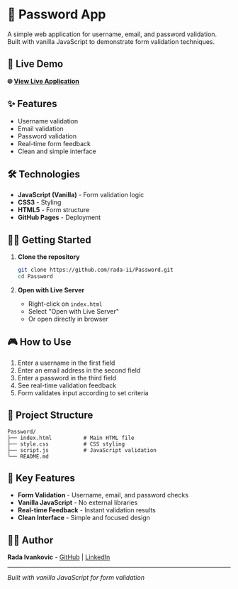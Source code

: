 # 🔐 Password App

A simple web application for username, email, and password validation. Built with vanilla JavaScript to demonstrate form validation techniques.

## 🚀 Live Demo

**🌐 [View Live Application](https://rada-ii.github.io/Password/)**

## ✨ Features

- Username validation
- Email validation  
- Password validation
- Real-time form feedback
- Clean and simple interface

## 🛠️ Technologies

- **JavaScript (Vanilla)** - Form validation logic
- **CSS3** - Styling
- **HTML5** - Form structure
- **GitHub Pages** - Deployment

## 🏃‍♀️ Getting Started

1. **Clone the repository**
   ```bash
   git clone https://github.com/rada-ii/Password.git
   cd Password
   ```

2. **Open with Live Server**
   - Right-click on `index.html`
   - Select "Open with Live Server"
   - Or open directly in browser

## 🎮 How to Use

1. Enter a username in the first field
2. Enter an email address in the second field
3. Enter a password in the third field
4. See real-time validation feedback
5. Form validates input according to set criteria

## 📁 Project Structure

```
Password/
├── index.html          # Main HTML file
├── style.css           # CSS styling
├── script.js           # JavaScript validation
└── README.md
```

## 🌟 Key Features

- **Form Validation** - Username, email, and password checks
- **Vanilla JavaScript** - No external libraries
- **Real-time Feedback** - Instant validation results
- **Clean Interface** - Simple and focused design

## 👩‍💻 Author

**Rada Ivankovic** - [GitHub](https://github.com/rada-ii) | [LinkedIn](https://www.linkedin.com/in/rada-ivankovic)

---

*Built with vanilla JavaScript for form validation*
